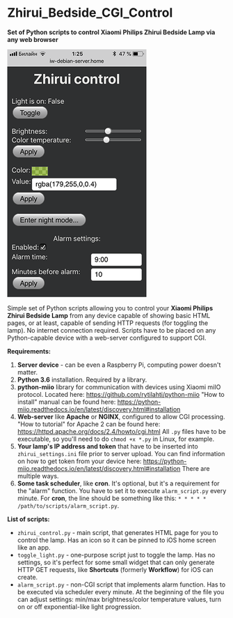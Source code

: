 # Zhirui_Bedside_CGI_Control
**Set of Python scripts to control Xiaomi Philips Zhirui Bedside Lamp via any web browser**

![Zhirui_Bedside_CGI_Control](https://raw.githubusercontent.com/iw0rm3r/Zhirui_Bedside_CGI_Control/main/screenshot.png)

Simple set of Python scripts allowing you to control your **Xiaomi Philips Zhirui Bedside Lamp** from any device capable of showing basic HTML pages, or at least, capable of sending HTTP requests (for toggling the lamp). No internet connection required. Scripts have to be placed on any Python-capable device with a web-server configured to support CGI.

**Requirements:**
1.	**Server device** - can be even a Raspberry Pi, computing power doesn't matter.
2.	**Python 3.6** installation. Required by a library.
3.	**python-miio** library for communication with devices using Xiaomi miIO protocol. Located here: https://github.com/rytilahti/python-miio "How to install" manual can be found here: https://python-miio.readthedocs.io/en/latest/discovery.html#installation
4.	**Web-server** like **Apache** or **NGINX**, configured to allow CGI processing. "How to tutorial" for Apache 2 can be found here: https://httpd.apache.org/docs/2.4/howto/cgi.html All `.py` files have to be executable, so you'll need to do `chmod +x *.py` in Linux, for example.
5.	**Your lamp's IP address and token** that have to be inserted into `zhirui_settings.ini` file prior to server upload. You can find information on how to get token from your device here: https://python-miio.readthedocs.io/en/latest/discovery.html#installation There are multiple ways.
6.	**Some task scheduler**, like **cron**. It's optional, but it's a requirement for the "alarm" function. You have to set it to execute `alarm_script.py` every minute. For **cron**, the line should be something like this: `* * * * * /path/to/scripts/alarm_script.py`.

**List of scripts:**
- `zhirui_control.py` - main script, that generates HTML page for you to control the lamp. Has an icon so it can be pinned to iOS home screen like an app.
- `toggle_light.py` - one-purpose script just to toggle the lamp. Has no settings, so it's perfect for some small widget that can only generate HTTP GET requests, like **Shortcuts** (formerly **Workflow**) for iOS can create.
- `alarm_script.py` - non-CGI script that implements alarm function. Has to be executed via scheduler every minute. At the beginning of the file you can adjust settings: min/max brightness/color temperature values, turn on or off exponential-like light progression.